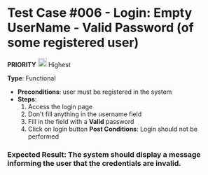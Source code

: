 # Test Case #006 - Login: Empty UserName - Valid Password (of some registered user)

 **PRIORITY** <img src="https://i.postimg.cc/y6bMbpH8/ta2.png" width="20"/> Highest

**Type**: Functional
- **Preconditions**: user must be registered in the system
- **Steps**:
  1. Access the login page
  2. Don't fill anything in the username field
  3. Fill in the field with a **Valid** password
  4. Click on login button
  **Post Conditions**: Login should not be performed

### **Expected Result**: The system should display a message informing the user that the credentials are invalid.